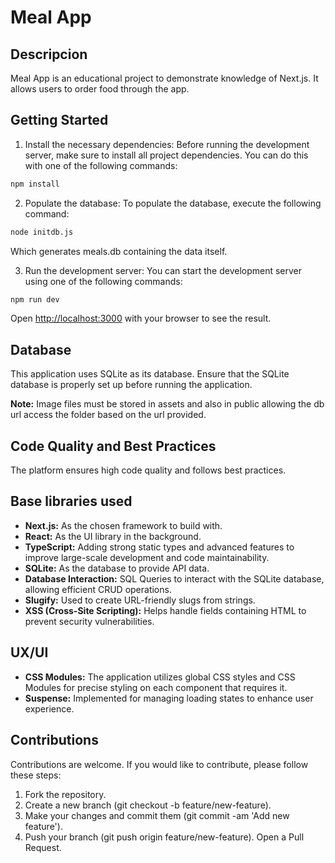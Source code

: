 # Meal App

## Descripcion

Meal App is an educational project to demonstrate knowledge of Next.js. It allows users to order food through the app.

## Getting Started

1. Install the necessary dependencies: Before running the development server, make sure to install all project dependencies. You can do this with one of the following commands:

```bash
npm install
```

2. Populate the database: To populate the database, execute the following command:

```bash
node initdb.js
```

Which generates meals.db containing the data itself.

3. Run the development server: You can start the development server using one of the following commands:

```bash
npm run dev
```

Open [http://localhost:3000](http://localhost:3000) with your browser to see the result.

## Database

This application uses SQLite as its database. Ensure that the SQLite database is properly set up before running the application.

**Note:** Image files must be stored in assets and also in public allowing the db url access the folder based on the url provided.

## Code Quality and Best Practices

The platform ensures high code quality and follows best practices.

## Base libraries used

- **Next.js:** As the chosen framework to build with.
- **React:** As the UI library in the background.
- **TypeScript:** Adding strong static types and advanced features to improve large-scale development and code maintainability.
- **SQLite:** As the database to provide API data.
- **Database Interaction:** SQL Queries to interact with the SQLite database, allowing efficient CRUD operations.
- **Slugify:** Used to create URL-friendly slugs from strings.
- **XSS (Cross-Site Scripting):** Helps handle fields containing HTML to prevent security vulnerabilities.

## UX/UI

- **CSS Modules:** The application utilizes global CSS styles and CSS Modules for precise styling on each component that requires it.
- **Suspense:** Implemented for managing loading states to enhance user experience.

## Contributions

Contributions are welcome. If you would like to contribute, please follow these steps:

1. Fork the repository.
2. Create a new branch (git checkout -b feature/new-feature).
3. Make your changes and commit them (git commit -am 'Add new feature').
4. Push your branch (git push origin feature/new-feature).
   Open a Pull Request.
